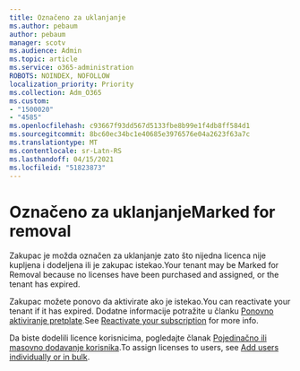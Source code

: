 ```yaml
---
title: Označeno za uklanjanje
ms.author: pebaum
author: pebaum
manager: scotv
ms.audience: Admin
ms.topic: article
ms.service: o365-administration
ROBOTS: NOINDEX, NOFOLLOW
localization_priority: Priority
ms.collection: Adm_O365
ms.custom:
- "1500020"
- "4585"
ms.openlocfilehash: c93667f93dd567d5133fbe8b99e1f4db8ff584d1
ms.sourcegitcommit: 8bc60ec34bc1e40685e3976576e04a2623f63a7c
ms.translationtype: MT
ms.contentlocale: sr-Latn-RS
ms.lasthandoff: 04/15/2021
ms.locfileid: "51823873"
---
```

# <a name="marked-for-removal"></a><span data-ttu-id="4c9dc-102">Označeno za uklanjanje</span><span class="sxs-lookup"><span data-stu-id="4c9dc-102">Marked for removal</span></span>

<span data-ttu-id="4c9dc-103">Zakupac je možda označen za uklanjanje zato što nijedna licenca nije kupljena i dodeljena ili je zakupac istekao.</span><span class="sxs-lookup"><span data-stu-id="4c9dc-103">Your tenant may be Marked for Removal because no licenses have been purchased and assigned, or the tenant has expired.</span></span> 

<span data-ttu-id="4c9dc-104">Zakupac možete ponovo da aktivirate ako je istekao.</span><span class="sxs-lookup"><span data-stu-id="4c9dc-104">You can reactivate your tenant if it has expired.</span></span> <span data-ttu-id="4c9dc-105">Dodatne informacije potražite u članku [Ponovno aktiviranje pretplate](https://docs.microsoft.com/microsoft-365/commerce/subscriptions/reactivate-your-subscription?view=o365-worldwide).</span><span class="sxs-lookup"><span data-stu-id="4c9dc-105">See [Reactivate your subscription](https://docs.microsoft.com/microsoft-365/commerce/subscriptions/reactivate-your-subscription?view=o365-worldwide) for more info.</span></span>

<span data-ttu-id="4c9dc-106">Da biste dodelili licence korisnicima, pogledajte članak [Pojedinačno ili masovno dodavanje korisnika](https://support.office.com/article/Assign-or-remove-licenses-for-Office-365-for-business-997596b5-4173-4627-b915-36abac6786dc).</span><span class="sxs-lookup"><span data-stu-id="4c9dc-106">To assign licenses to users, see [Add users individually or in bulk](https://support.office.com/article/Assign-or-remove-licenses-for-Office-365-for-business-997596b5-4173-4627-b915-36abac6786dc).</span></span>
